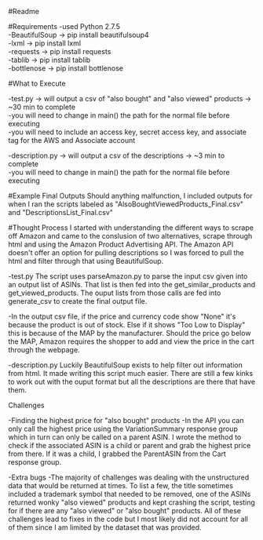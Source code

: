 #Readme

#Requirements
-used Python 2.7.5        
-BeautifulSoup -> pip install beautifulsoup4    
-lxml -> pip install lxml    
-requests -> pip install requests     
-tablib -> pip install tablib    
-bottlenose -> pip install bottlenose    

#What to Execute


-test.py -> will output a csv of "also bought" and "also viewed" products -> ~30 min to complete   
    -you will need to change in main() the path for the normal file before executing   
    -you will need to include an access key, secret access key, and associate tag for the AWS and Associate account
  
-description.py -> will output a csv of the descriptions -> ~3 min to complete   
    -you will need to change in main() the path for the normal file before executing    

#Example Final Outputs
Should anything malfunction, I included outputs for when I ran the scripts labeled as "AlsoBoughtViewedProducts_Final.csv" and "DescriptionsList_Final.csv"

#Thought Process
I started with understanding the different ways to scrape off Amazon and came to the conslusion of two alternatives, scrape through html and using the Amazon Product Advertising API.  The Amazon API doesn't offer an option for pulling descriptions so I was forced to pull the html and filter through that using BeautifulSoup.    

-test.py
  The script uses parseAmazon.py to parse the input csv given into an output list of ASINs.  That list is then fed into the get_similar_products and get_viewed_products.  The ouput lists from those calls are fed into generate_csv to create the final output file.     
  
  -In the output csv file, if the price and currency code show "None" it's because the product is out of stock.  Else if it shows "Too Low to Display" this is because of the MAP by the manufacturer.  Should the price go below the MAP, Amazon requires the shopper to add and view the price in the cart through the webpage.  
  
-description.py
  Luckily BeautifulSoup exists to help filter out information from html.  It made writing this script much easier.  There are still a few kinks to work out with the ouput format but all the descriptions are there that have them.

Challenges

-Finding the highest price for "also bought" products
  -In the API you can only call the highest price using the VariationSummary response group which in turn can only be called on a parent ASIN.  I wrote the method to check if the associated ASIN is a child or parent and grab the highest price from there.  If it was a child, I grabbed the ParentASIN from the Cart response group. 

-Extra bugs
  -The majority of challenges was dealing with the unstructured data that would be returned at times.  To list a few, the title sometimes included a trademark symbol that needed to be removed, one of the ASINs returned wonky "also viewed" products and kept crashing the script, testing for if there are any "also viewed" or "also bought" products.  All of these challenges lead to fixes in the code but I most likely did not account for all of them since I am limited by the dataset that was provided.
  


